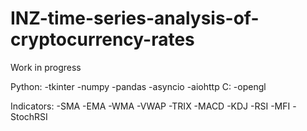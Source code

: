 # INZ-time-series-analysis-of-cryptocurrency-rates
Work in progress

Python:
  -tkinter
  -numpy
  -pandas
  -asyncio
  -aiohttp
C:
  -opengl

Indicators:
  -SMA
  -EMA
  -WMA
  -VWAP
  -TRIX
  -MACD
  -KDJ
  -RSI
  -MFI
  -StochRSI
